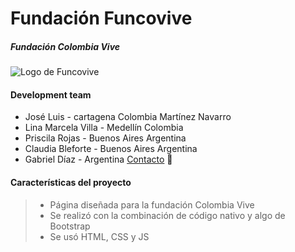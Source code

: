 # Fundación Funcovive
##### Fundación Colombia Vive

<img src="/assets/logo/funcovive2.ico" alt="Logo de Funcovive">

#### Development team
- José Luis - cartagena Colombia  Martínez Navarro
- Lina Marcela Villa - Medellín Colombia
- Priscila Rojas - Buenos Aires Argentina
- Claudia Bleforte - Buenos Aires Argentina
- Gabriel Díaz - Argentina [Contacto](http://gabriel-arg.com) 🚀


#### Características del proyecto
> - Página diseñada para la fundación Colombia Vive
> - Se realizó con la combinación de código nativo y algo de Bootstrap
> - Se usó HTML, CSS y JS
